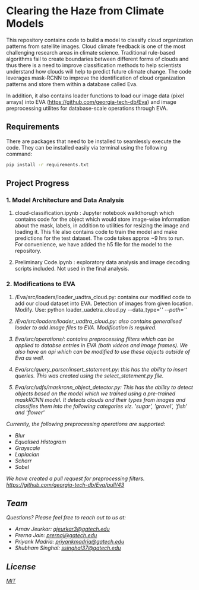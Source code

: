 # Clearing the Haze from Climate Models

This repository contains code to build a model to classify cloud organization patterns from satellite images.
Cloud climate feedback is one of the most challenging research areas in climate science. Traditional rule-based algorithms fail to create boundaries between different forms of clouds and thus there is a need to improve classification methods to help scientists understand how clouds will help to predict future climate change.  The code leverages mask-RCNN to improve the identification of cloud organization patterns and store them within a database called Eva.

In addition, it also contains loader functions to load our image data (pixel arrays) into EVA (https://github.com/georgia-tech-db/Eva) and image preprocessing utilites for database-scale operations through EVA.

## Requirements

There are packages that need to be installed to seamlessly execute the code. They can be installed easily via terminal using the following command:


```bash
pip install -r requirements.txt
```

## Project Progress

### 1. Model Architecture and Data Analysis

1. cloud-classification.ipynb : Jupyter notebook walkthorugh which contains code for the object which would store image-wise information about the mask, labels, in addition to utilities for resizing the image and loading it.
This file also contains code to train the model and make predictions for the test dataset. The code takes approx ~9 hrs to run. For convenience, we have added the h5 file for the model to the repository.

2. Preliminary Code.ipynb : exploratory data analysis and image decoding scripts included. Not used in the final analysis.

### 2. Modifications to EVA

1. /Eva/src/loaders/loader_uadtra_cloud.py: contains our modified code to add our cloud dataset into EVA. Detection of images from given location. Modify. Use: python loader_uadetra_cloud.py --data_type='<i if image and v if video>' --path='<path to folder containing train images>'  

2. /Eva/src/loaders/loader_uadtra_cloud.py: also contains generalised loader to add image files to EVA. Modification is required.

3. Eva/src/operations/: contains preprocessing filters which can be applied to databse entries in EVA (both videos and image frames). We also have an api which can be modified to use these objects outside of Eva as well.

4. Eva/src/query_parser/insert_statement.py: this has the ability to insert queries. This was created using the select_statement.py file.

5. Eva/src/udfs/maskrcnn_object_detector.py: This has the ability to detect objects based on the model which we trained using a pre-trained maskRCNN model.  It detects clouds and their types from images and classifies them into the following categories viz. 'sugar', 'gravel', 'fish' and 'flower'

Currently, the following preprocessing operations are supported:
  * Blur
  * Equalised Histogram
  * Grayscale
  * Laplacian
  * Scharr
  * Sobel

We have created a pull request for preprocessing filters.
https://github.com/georgia-tech-db/Eva/pull/43


## Team

Questions? Please feel free to reach out to us at:
- Arnav Jeurkar: ajeurkar3@gatech.edu
- Prerna Jain: prernaj@gatech.edu
- Priyank Madria: priyankmadria@gatech.edu
- Shubham Singhal: ssinghal37@gatech.edu

## License
[MIT](https://choosealicense.com/licenses/mit/)
